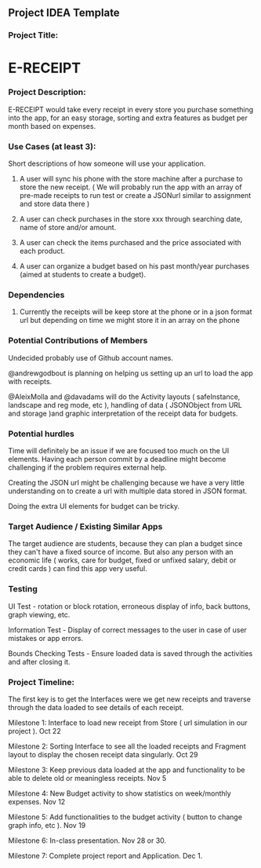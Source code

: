 ## Project IDEA Template

### Project Title:

# E-RECEIPT

### Project Description:

E-RECEIPT would take every receipt in every store you purchase something into the app, for an easy storage, sorting and extra features as budget per month based on expenses.

### Use Cases (at least 3):
Short descriptions of how someone will use your application.

1. A user will sync his phone with the store machine after a purchase to store the new receipt. ( We will probably run the app with an array of pre-made receipts to run test or create a JSONurl similar to assignment and store data there )

2. A user can check purchases in the store xxx through searching date, name of store and/or amount.

3. A user can check the items purchased and the price associated with each product.

4. A user can organize a budget based on his past month/year purchases (aimed at students to create a budget).

### Dependencies

1. Currently the receipts will be keep store at the phone or in a json format url but depending on time we might store it in an array on the phone 

### Potential Contributions of Members

Undecided probably use of Github account names.

@andrewgodbout is planning on helping us setting up an url to load the app with receipts.

@AleixMolla and @davadams will do the Activity layouts ( safeInstance, landscape and reg mode, etc ), handling of data ( JSONObject from URL and storage )and graphic interpretation of the receipt data for budgets.


### Potential hurdles

Time will definitely be an issue if we are focused too much on the UI elements. Having each person commit by a deadline might become challenging if the problem requires external help. 

Creating the JSON url might be challenging because we have a very little understanding on to create a url with multiple data stored in JSON format.

Doing the extra UI elements for budget can be tricky.


### Target Audience / Existing Similar Apps

The target audience are students, because they can plan a budget since they can't have a fixed source of income. But also any person with an economic life ( works, care for budget, fixed or unfixed salary, debit or credit cards ) can find this app very useful.

### Testing

UI Test - rotation or block rotation, erroneous display of info, back buttons, graph viewing, etc.

Information Test - Display of correct messages to the user in case of user mistakes or app errors.

Bounds Checking Tests - Ensure loaded data is saved through the activities and after closing it.

### Project Timeline:

The first key is to get the Interfaces were we get new receipts and traverse through the data loaded to see details of each receipt.

Milestone 1: Interface to load new receipt from Store ( url simulation in our project ). Oct 22

Milestone 2: Sorting Interface to see all the loaded receipts and Fragment layout to display the chosen receipt data singularly. Oct 29

Milestone 3: Keep previous data loaded at the app and functionality to be able to delete old or meaningless receipts. Nov 5

Milestone 4: New Budget activity to show statistics on week/monthly expenses. Nov 12

Milestone 5: Add functionalities to the budget activity ( button to change graph info, etc ). Nov 19

Milestone 6: In-class presentation. Nov 28 or 30.

Milestone 7: Complete project report and Application. Dec 1.